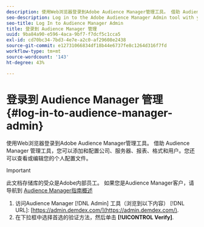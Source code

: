 ```yaml
---
description: 使用Web浏览器登录到Adobe Audience Manager管理工具。 借助 Audience Manager 管理工具，您可以添加和配置公司、服务器、报表、格式和用户。您还可以查看或编辑您的个人配置文件。
seo-description: Log in to the Adobe Audience Manager Admin tool with your web browser. The Audience Manager Admin tool lets you add and configure companies, servers, reports, formats, and users. You can also view or edit your personal profile.
seo-title: Log In to Audience Manager Admin
title: 登录到 Audience Manager 管理
uuid: 9ba84a90-e596-4aca-9bf7-f7dcf5c1cca5
exl-id: cd70bc34-7bd3-4e7e-a2c0-af29608e2438
source-git-commit: e12731066834df18b44e6737fe8c1264d316f7fd
workflow-type: tm+mt
source-wordcount: '143'
ht-degree: 43%

---
```


# 登录到 Audience Manager 管理 {#log-in-to-audience-manager-admin}

使用Web浏览器登录到Adobe Audience Manager管理工具。 借助 Audience Manager 管理工具，您可以添加和配置公司、服务器、报表、格式和用户。您还可以查看或编辑您的个人配置文件。

>[!IMPORTANT]
>
> 此文档存储库的受众是Adobe内部员工。 如果您是Audience Manager客户，请导航到 [Audience Manager指南概述](https://experienceleague.adobe.com/docs/audience-manager/user-guide/aam-home.html)

<!-- t_login.xml -->

1. 访问Audience Manager [!DNL Admin] 工具（浏览到以下内容） [!DNL URL]: [https://admin.demdex.com/](https://admin.demdex.com/).
1. 在下拉框中选择首选的验证方法，然后单击 **[!UICONTROL Verify]**.
